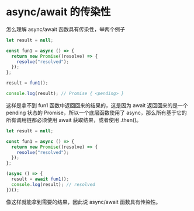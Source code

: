 # async/await 的传染性

怎么理解 async/await 函数具有传染性，举两个例子

```js
let result = null;

const fun1 = async () => {
  return new Promise((resolve) => {
    resolve("resolved");
  });
};

result = fun1();

console.log(result); // Promise { <pending> }
```

这样是拿不到 fun1 函数中返回回来的结果的，这是因为 await 返回回来的是一个 pending 状态的 Promise，所以一个底层函数使用了 async，那么所有基于它的所有调用链都必须使用 await 获取结果，或者使用 .then()。

```js
let result = null;

const fun1 = async () => {
  return new Promise((resolve) => {
    resolve("resolved");
  });
};

(async () => {
  result = await fun1();
  console.log(result); // resolved
})();
```

像这样就能拿到需要的结果，因此说 async/await 函数具有传染性。
